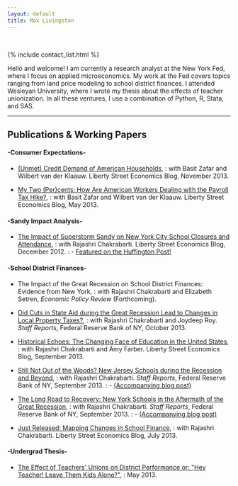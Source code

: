```yaml
---
layout: default
title: Max Livingston
---
```


<br>

{% include contact_list.html %}


Hello and welcome! I am currently a research analyst at the New York Fed, where I focus on applied microeconomics. My work at the Fed covers topics ranging from land price modeling to school district finances. I attended Wesleyan University, where I wrote my thesis about the effects of teacher unionization. In all these ventures, I use a combination of Python, R, Stata, and SAS.

---

## Publications & Working Papers


#### -Consumer Expectations-
* [(Unmet) Credit Demand of American Households](http://libertystreeteconomics.newyorkfed.org/2013/11/unmet-credit-demand-of-american-households.html),
: with Basit Zafar and Wilbert van der Klaauw. Liberty Street Economics Blog, November 2013.

* [My Two (Per)cents: How Are American Workers Dealing with the Payroll Tax Hike?](http://libertystreeteconomics.newyorkfed.org/2013/05/my-two-percents-how-are-american-workers-dealing-with-the-payroll-tax-hike.html), 
: with Basit Zafar and Wilbert van der Klaauw. Liberty Street Economics Blog, May 2013.

#### -Sandy Impact Analysis-
* [The Impact of Superstorm Sandy on New York City School Closures and Attendance](http://libertystreeteconomics.newyorkfed.org/2012/12/the-impact-of-superstorm-sandy-on-new-york-city-school-closures-and-attendance.html), 
: with Rajashri Chakrabarti. Liberty Street Economics Blog, December 2012.
: - [Featured on the Huffington Post!](http://www.huffingtonpost.com/rajashri-chakrabarti/hurricane-sandy-school-days_b_2360754.html)

#### -School District Finances-
* The Impact of the Great Recession on School District Finances: Evidence from New York,
: with Rajashri Chakrabarti and Elizabeth Setren, *Economic Policy Review* (Forthcoming).

* [Did Cuts in State Aid during the Great Recession Lead to Changes in Local Property Taxes?](http://www.newyorkfed.org/research/staff_reports/sr643.pdf),
: with Rajashri Chakrabarti and Joydeep Roy. *Staff Reports*, Federal Reserve Bank of NY, October 2013.

* [Historical Echoes: The Changing Face of Education in the United States](http://libertystreeteconomics.newyorkfed.org/2013/09/historical-echoes-the-changing-face-of-education-in-the-united-states.html),
: with Rajashri Chakrabarti and Amy Farber. Liberty Street Economics Blog, September 2013.

* [Still Not Out of the Woods? New Jersey Schools during the Recession and Beyond](http://www.newyorkfed.org/research/staff_reports/sr632.pdf),
: with Rajashri Chakrabarti. *Staff Reports*, Federal Reserve Bank of NY, September 2013.
: - [(Accompanying blog post)](http://libertystreeteconomics.newyorkfed.org/2013/09/catching-up-or-falling-behind-new-jersey-schools-in-the-aftermath-of-the-great-recession.html) 

* [The Long Road to Recovery: New York Schools in the Aftermath of the Great Recession](http://www.newyorkfed.org/research/staff_reports/sr631.pdf),
: with Rajashri Chakrabarti. *Staff Reports*, Federal Reserve Bank of NY, September 2013.
: - [(Accompanying blog post)](http://libertystreeteconomics.newyorkfed.org/2013/09/waiting-for-recovery-new-york-schools-and-the-aftermath-of-the-great-recession.html)

* [Just Released: Mapping Changes in School Finance](http://libertystreeteconomics.newyorkfed.org/2013/07/just-released-mapping-changes-in-school-finances.html), 
: with Rajashri Chakrabarti. Liberty Street Economics Blog, July 2013.

#### -Undergrad Thesis-
* [The Effect of Teachers' Unions on District Performance or: "Hey Teacher! Leave Them Kids Alone?"](http://wesscholar.wesleyan.edu/cgi/viewcontent.cgi?article=1853&context=etd_hon_theses),
: May 2013.

